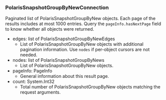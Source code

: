 ### PolarisSnapshotGroupByNewConnection
Paginated list of PolarisSnapshotGroupByNew objects. Each page of the results includes at most 1000 entries. Query the `pageInfo.hasNextPage` field to know whether all objects were returned.

- edges: list of PolarisSnapshotGroupByNewEdges
  - List of PolarisSnapshotGroupByNew objects with additional pagination information. Use `nodes` if per-object cursors are not needed.
- nodes: list of PolarisSnapshotGroupByNews
  - List of PolarisSnapshotGroupByNew objects.
- pageInfo: PageInfo
  - General information about this result page.
- count: System.Int32
  - Total number of PolarisSnapshotGroupByNew objects matching the request arguments.
